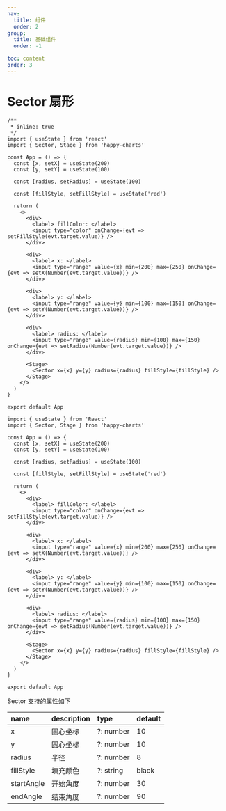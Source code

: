 ```yaml
---
nav: 
  title: 组件
  order: 2
group:
  title: 基础组件
  order: -1

toc: content
order: 3
---
```


# Sector 扇形

```tsx
/**
 * inline: true
 */
import { useState } from 'react'
import { Sector, Stage } from 'happy-charts'

const App = () => {
  const [x, setX] = useState(200)
  const [y, setY] = useState(100)

  const [radius, setRadius] = useState(100)

  const [fillStyle, setFillStyle] = useState('red')

  return (
    <>
      <div>
        <label> fillColor: </label>
        <input type="color" onChange={evt => setFillStyle(evt.target.value)} />
      </div>

      <div>
        <label> x: </label>
        <input type="range" value={x} min={200} max={250} onChange={evt => setX(Number(evt.target.value))} />
      </div>

      <div>
        <label> y: </label>
        <input type="range" value={y} min={100} max={150} onChange={evt => setY(Number(evt.target.value))} />
      </div>

      <div>
        <label> radius: </label>
        <input type="range" value={radius} min={100} max={150} onChange={evt => setRadius(Number(evt.target.value))} />
      </div>

      <Stage>
        <Sector x={x} y={y} radius={radius} fillStyle={fillStyle} />
      </Stage>
    </>
  )
}

export default App
```

```tsx | pure
import { useState } from 'React'
import { Sector, Stage } from 'happy-charts'

const App = () => {
  const [x, setX] = useState(200)
  const [y, setY] = useState(100)

  const [radius, setRadius] = useState(100)

  const [fillStyle, setFillStyle] = useState('red')

  return (
    <>
      <div>
        <label> fillColor: </label>
        <input type="color" onChange={evt => setFillStyle(evt.target.value)} />
      </div>

      <div>
        <label> x: </label>
        <input type="range" value={x} min={200} max={250} onChange={evt => setX(Number(evt.target.value))} />
      </div>

      <div>
        <label> y: </label>
        <input type="range" value={y} min={100} max={150} onChange={evt => setY(Number(evt.target.value))} />
      </div>

      <div>
        <label> radius: </label>
        <input type="range" value={radius} min={100} max={150} onChange={evt => setRadius(Number(evt.target.value))} />
      </div>

      <Stage>
        <Sector x={x} y={y} radius={radius} fillStyle={fillStyle} />
      </Stage>
    </>
  )
}

export default App
```

Sector 支持的属性如下

| name       | description | type      | default |
| :--------- | :---------- | :-------- | :------ |
| x          | 圆心坐标    | ?: number | 10      |
| y          | 圆心坐标    | ?: number | 10      |
| radius     | 半径        | ?: number | 8       |
| fillStyle  | 填充颜色    | ?: string | black   |
| startAngle | 开始角度    | ?: number | 30      |
| endAngle   | 结束角度    | ?: number | 90      |
